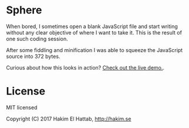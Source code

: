 # Sphere

When bored, I sometimes open a blank JavaScript 
file and start writing without any clear objective 
of where I want to take it. This is the result of one 
such coding session.

After some fiddling and minification I was able to 
squeeze the JavaScript source into 372 bytes.

Curious about how this looks in action? [Check out the live demo.](http://hakim.se/experiments/html5/sphere).

# License

MIT licensed

Copyright (C) 2017 Hakim El Hattab, http://hakim.se